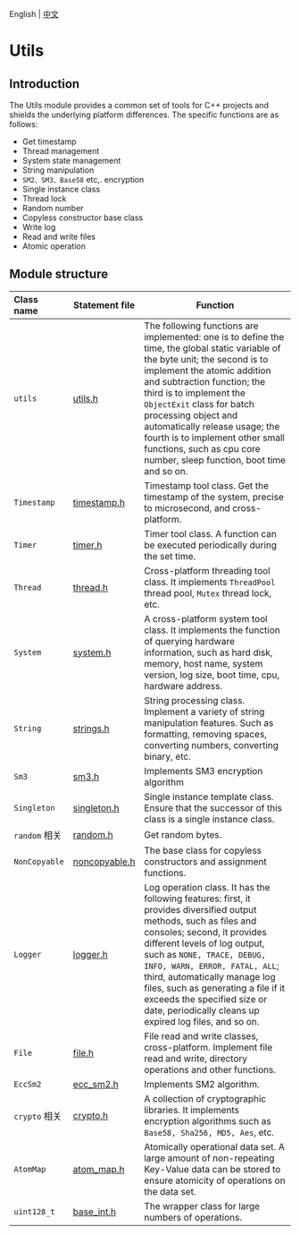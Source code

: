 English | [中文](README_CN.md) 

# Utils

## Introduction
The Utils module provides a common set of tools for C++ projects and shields the underlying platform differences. The specific functions are as follows:
- Get timestamp
- Thread management
- System state management
- String manipulation
- `SM2、SM3、Base58` etc,. encryption
- Single instance class
- Thread lock
- Random number
- Copyless constructor base class
- Write log
- Read and write files
- Atomic operation

## Module structure
Class name | Statement file | Function
|:--- | --- | ---
| `utils` | [utils.h](./utils.h) | The following functions are implemented: one is to define the time, the global static variable of the byte unit; the second is to implement the atomic addition and subtraction function; the third is to implement the `ObjectExit` class for batch processing object and automatically release usage; the fourth is to implement other small functions, such as cpu core number, sleep function, boot time and so on.
| `Timestamp` | [timestamp.h](./timestamp.h) | Timestamp tool class. Get the timestamp of the system, precise to microsecond, and cross-platform.
| `Timer` | [timer.h](./timer.h) | Timer tool class. A function can be executed periodically during the set time.
| `Thread` | [thread.h](./thread.h) | Cross-platform threading tool class. It implements `ThreadPool` thread pool, `Mutex` thread lock, etc.
| `System` | [system.h](./system.h) | A cross-platform system tool class. It implements the function of querying hardware information, such as hard disk, memory, host name, system version, log size, boot time, cpu, hardware address.
| `String` | [strings.h](./strings.h) | String processing class. Implement a variety of string manipulation features. Such as formatting, removing spaces, converting numbers, converting binary, etc.
| `Sm3` | [sm3.h](./sm3.h) | Implements SM3 encryption algorithm
| `Singleton` | [singleton.h](./singleton.h) | Single instance template class. Ensure that the successor of this class is a single instance class.
| `random` 相关| [random.h](./random.h) | Get random bytes.
| `NonCopyable` | [noncopyable.h](./noncopyable.h) | The base class for copyless constructors and assignment functions.
| `Logger` | [logger.h](./logger.h) | Log operation class. It has the following features: first, it provides diversified output methods, such as files and consoles; second, it provides different levels of log output, such as `NONE, TRACE, DEBUG, INFO, WARN, ERROR, FATAL, ALL`; third, automatically manage log files, such as generating a file if it exceeds the specified size or date, periodically cleans up expired log files, and so on.
| `File` | [file.h](./file.h) | File read and write classes, cross-platform. Implement file read and write, directory operations and other functions.
| `EccSm2` | [ecc_sm2.h](./ecc_sm2.h) | Implements SM2 algorithm.
| `crypto` 相关 | [crypto.h](./crypto.h) | A collection of cryptographic libraries. It implements encryption algorithms such as `Base58, Sha256, MD5, Aes`, etc.
| `AtomMap` | [atom_map.h](./atom_map.h) | Atomically operational data set. A large amount of non-repeating Key-Value data can be stored to ensure atomicity of operations on the data set.
| `uint128_t` | [base_int.h](./base_int.h) | The wrapper class for large numbers of operations.

